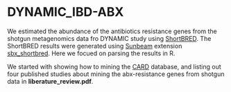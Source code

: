 # DYNAMIC_IBD-ABX

We estimated the abundance of the antibiotics resistance genes from the shotgun metagenomics data fro DYNAMIC study using [ShortBRED](http://huttenhower.sph.harvard.edu/shortbred). The ShortBRED results were generated using [Sunbeam](https://github.com/sunbeam-labs/sunbeam) extension [sbx_shortbred](https://github.com/sunbeam-labs/sbx_shortbred). Here we focued on parsing the results in R.

We started with showing how to mining the [CARD](https://card.mcmaster.ca/) database, and listing out four published studies about mining the abx-resistance genes from shotgun data in **liberature_review.pdf**.
